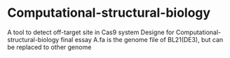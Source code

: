 # Computational-structural-biology
A tool to detect off-target site in Cas9 system
Designe for Computational-structural-biology final essay
A.fa is the genome file of BL21(DE3), but can be replaced to other genome
